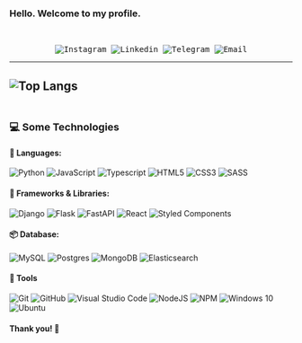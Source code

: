 ### Hello. Welcome to my profile.

<samp>
  </br>
  <p align="center">
    <a href="https://www.instagram.com/eduardo.costa.l?igsh=MXhqYjhlaWlhOTlnZA%3D%3D&utm_source=qr " target="_blank" style="text-decoration: none;">
      <img alt="Instagram" src="https://img.shields.io/badge/-Instagram-ff2b8e?style=flat-square&logo=Instagram&logoColor=white"> 
    </a>
    <a href="https://www.linkedin.com/in/eduardo-costal" target="_blank" style="text-decoration: none;">
      <img alt="Linkedin" src="https://img.shields.io/badge/-Linkedin-blue?style=flat-square&logo=Linkedin&logoColor=white">
    </a>
    <a href="https://api.whatsapp.com/send/?phone=5581996039321&text&type=phone_number&app_absent=0" target="_blank" style="text-decoration: none;">
      <img alt="Telegram" src="https://img.shields.io/badge/whatsapp-white?style=flat-square&logo=whatsapp&labelColor=white&color=%2325D366">
    </a>
    <a href="mailto:edulon2015@gmmail.com" target="_blank" style="text-decoration: none;">
      <img alt="Email" src="https://img.shields.io/badge/-Email-c14438?style=flat-square&logo=Gmail&logoColor=white">
    </a>    
  </p>
</samp>

---
![Top Langs](https://github-readme-stats.vercel.app/api/top-langs/?username=edulon200&langs_count=8&locale=pt-br)
---

<br>

<b style="font-size: 18px; "> 💻 Some Technologies </b> <i style="color: #79c0ff;"></i>
<br>



#### 💬 Languages: <br/>


![Python](https://img.shields.io/badge/python-3670A0?style=for-the-badge&logo=python&logoColor=ffdd54)
![JavaScript](https://img.shields.io/badge/javascript-%23323330.svg?style=for-the-badge&logo=javascript&logoColor=%23F7DF1E)
![Typescript](https://img.shields.io/badge/typescript-black?style=for-the-badge&logo=Typescript&color=white)
![HTML5](https://img.shields.io/badge/html5-%23E34F26.svg?style=for-the-badge&logo=html5&logoColor=white)
![CSS3](https://img.shields.io/badge/css3-%231572B6.svg?style=for-the-badge&logo=css3&logoColor=white)
![SASS](https://img.shields.io/badge/SASS-hotpink.svg?style=for-the-badge&logo=SASS&logoColor=white)

#### 🔨 Frameworks & Libraries: <br/>
![Django](https://img.shields.io/badge/django-black?style=for-the-badge&logo=django&color=%23092E20)
![Flask](https://img.shields.io/badge/flask-black?style=for-the-badge&logo=flask&color=%23000000)
![FastAPI](https://img.shields.io/badge/fastapi-black?style=for-the-badge&logo=fastAPI&color=grey)
![React](https://img.shields.io/badge/react-%2320232a.svg?style=for-the-badge&logo=react&logoColor=%2361DAFB)
![Styled Components](https://img.shields.io/badge/styled--components-DB7093?style=for-the-badge&logo=styled-components&logoColor=white)

#### 📦 Database: <br/>

![MySQL](https://img.shields.io/badge/mysql-%2300f.svg?style=for-the-badge&logo=mysql&logoColor=white)
![Postgres](https://img.shields.io/badge/postgres-%23316192.svg?style=for-the-badge&logo=postgresql&logoColor=white)
![MongoDB](https://img.shields.io/badge/MongoDB-black?style=for-the-badge&logo=MongoDB&logoColor=white&color=%2347A248)
![Elasticsearch](https://img.shields.io/badge/Elasticsearch-black?style=for-the-badge&logo=Elasticsearch&logoColor=white&color=%23005571)


#### 🔧 Tools <br/>

![Git](https://img.shields.io/badge/git-%23F05033.svg?style=for-the-badge&logo=git&logoColor=white)
![GitHub](https://img.shields.io/badge/github-%23121011.svg?style=for-the-badge&logo=github&logoColor=white)
![Visual Studio Code](https://img.shields.io/badge/VisualStudioCode-0078d7.svg?style=for-the-badge&logo=visual-studio-code&logoColor=white)
![NodeJS](https://img.shields.io/badge/node.js-6DA55F?style=for-the-badge&logo=node.js&logoColor=white)
![NPM](https://img.shields.io/badge/NPM-%23000000.svg?style=for-the-badge&logo=npm&logoColor=white)
![Windows 10](https://img.shields.io/badge/Windows-0078D6?style=for-the-badge&logo=windows&logoColor=white)
![Ubuntu](https://img.shields.io/badge/Ubuntu-E95420?style=for-the-badge&logo=ubuntu&logoColor=white)
  
#### Thank you! 👋
